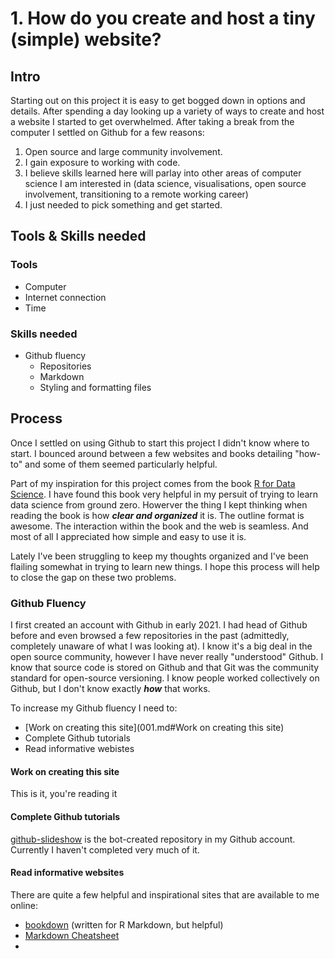 # 1. How do you create and host a tiny (simple) website?

## Intro
Starting out on this project it is easy to get bogged down in options and details. After spending a day looking up a variety of ways to create and host a website I started to get overwhelmed. After taking a break from the computer I settled on Github for a few reasons:

1. Open source and large community involvement.
2. I gain exposure to working with code.
3. I believe skills learned here will parlay into other areas of computer science I am interested in (data science, visualisations, open source involvement, transitioning to a remote working career)
4. I just needed to pick something and get started.

## Tools & Skills needed

### Tools
- Computer
- Internet connection
- Time

### Skills needed
- Github fluency
  - Repositories
  - Markdown
  - Styling and formatting files

## Process
Once I settled on using Github to start this project I didn't know where to start. I bounced around between a few websites and books detailing "how-to" and some of them seemed particularly helpful.

Part of my inspiration for this project comes from the book [R for Data Science](https://r4ds.had.co.nz/index.html). I have found this book very helpful in my persuit of trying to learn data science from ground zero. Howerver the thing I kept thinking when reading the book is how ***clear and organized*** it is. The outline format is awesome. The interaction within the book and the web is seamless. And most of all I appreciated how simple and easy to use it is.

Lately I've been struggling to keep my thoughts organized and I've been flailing somewhat in trying to learn new things. I hope this process will help to close the gap on these two problems.

### Github Fluency
I first created an account with Github in early 2021. I had head of Github before and even browsed a few repositories in the past (admittedly, completely unaware of what I was looking at). I know it's a big deal in the open source community, however I have never really "understood" Github. I know that source code is stored on Github and that Git was the community standard for open-source versioning. I know people worked collectively on Github, but I don't know exactly ***how*** that works.

To increase my Github fluency I need to:
- [Work on creating this site](001.md#Work on creating this site)
- Complete Github tutorials
- Read informative webistes

#### Work on creating this site
This is it, you're reading it

#### Complete Github tutorials
[github-slideshow](https://github.com/verticalwhiteout/github-slideshow) is the bot-created repository in my Github account. Currently I haven't completed very much of it.

#### Read informative websites
There are quite a few helpful and inspirational sites that are available to me online:
- [bookdown](https://bookdown.org/yihui/bookdown/) (written for R Markdown, but helpful)
- [Markdown Cheatsheet](https://github.com/adam-p/markdown-here/wiki/Markdown-Cheatsheet)
- 

